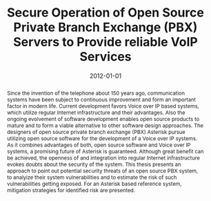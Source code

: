 ---
abstract: Since the invention of the telephone about 150 years ago, communication
  systems have been subject to continuous improvement and form an important factor
  in modern life. Current development favors Voice over IP based systems, which utilize
  regular Internet infrastructure and their advantages. Also the ongoing evolvement
  of software development enables open source products to mature and to form a viable
  alternative to other software design approaches. The designers of open source private
  branch exchange (PBX) Asterisk pursue utilizing open source software for the development
  of a Voice over IP systems. As it combines advantages of both, open source software
  and Voice over IP systems, a promising future of Asterisk is guaranteed. Although
  great benefit can be achieved, the openness of and integration into regular Internet
  infrastructure evokes doubts about the security of the system. This thesis presents
  an approach to point out potential security threats of an open source PBX system,
  to analyize their system vulnerabilities and to estimate the risk of such vulnerabilities
  getting exposed. For an Asterisk based reference system, mitigation strategies for
  identified risk are presented.
authors:
- Martin Maier
date: '2012-01-01'
featured: false
links:
- name: Publik
  url: https://publik.tuwien.ac.at/showentry.php?ID=215641&lang=1
publication_types:
- '7'
publishDate: '2012-01-01'
title: Secure Operation of Open Source Private Branch Exchange (PBX) Servers to Provide
  reliable VoIP Services
url_pdf: ''
---